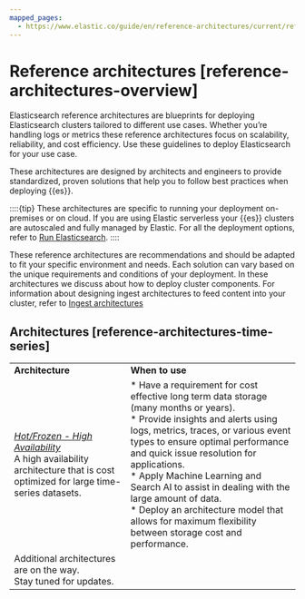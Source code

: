 ```yaml
---
mapped_pages:
  - https://www.elastic.co/guide/en/reference-architectures/current/reference-architectures-overview.html
---
```


# Reference architectures [reference-architectures-overview]

Elasticsearch reference architectures are blueprints for deploying Elasticsearch clusters tailored to different use cases. Whether you’re handling logs or metrics these reference architectures focus on scalability, reliability, and cost efficiency. Use these guidelines to deploy Elasticsearch for your use case.

These architectures are designed by architects and engineers to provide standardized, proven solutions that help you to follow best practices when deploying {{es}}.

::::{tip} 
These architectures are specific to running your deployment on-premises or on cloud. If you are using Elastic serverless your {{es}} clusters are autoscaled and fully managed by Elastic. For all the deployment options, refer to [Run Elasticsearch](https://www.elastic.co/guide/en/elasticsearch/reference/current/elasticsearch-intro-deploy.md).
::::


These reference architectures are recommendations and should be adapted to fit your specific environment and needs. Each solution can vary based on the unique requirements and conditions of your deployment. In these architectures we discuss about how to deploy cluster components. For information about designing ingest architectures to feed content into your cluster, refer to [Ingest architectures](https://www.elastic.co/guide/en/ingest/current/use-case-arch.md)


## Architectures [reference-architectures-time-series] 

|     |     |
| --- | --- |
| **Architecture** | **When to use** |
| [*Hot/Frozen - High Availability*](reference-architectures/hot-frozen-architecture.md)<br>A high availability architecture that is cost optimized for large time-series datasets. | * Have a requirement for cost effective long term data storage (many months or years).<br>* Provide insights and alerts using logs, metrics, traces, or various event types to ensure optimal performance and quick issue resolution for applications.<br>* Apply Machine Learning and Search AI to assist in dealing with the large amount of data.<br>* Deploy an architecture model that allows for maximum flexibility between storage cost and performance.<br> |
| Additional architectures are on the way.<br>Stay tuned for updates. |  |

